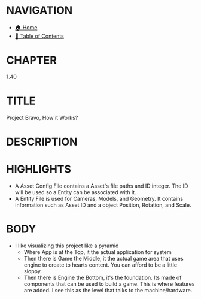 # NAVIGATION
- [🏠 Home](../../../readme.md)
- [📖 Table of Contents](../docs_Chapter_0.00_Table_of_Contents/doc_Chapter_0.00_Table_of_Contents.md)

# CHAPTER
1.40


# TITLE
Project Bravo, How it Works?


# DESCRIPTION



# HIGHLIGHTS
- A Asset Config File contains a Asset's file paths and ID integer. The ID will be used so a Entity can be associated with it.
- A Entity File is used for Cameras, Models, and Geometry. It contains information such as Asset ID and a object Position, Rotation, and Scale.


# BODY
- I like visualizing this project like a pyramid
    - Where App is at the Top, it the actual application for system
    - Then there is Game the Middle, it the actual game area that uses engine to create to hearts content. You can afford to be a little sloppy.
    - Then there is Engine the Bottom, it's the foundation. Its made of components that can be used to build a game. This is where features are added. I see this as the level that talks to the machine/hardware.